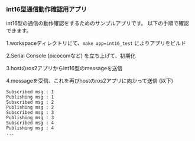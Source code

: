 ### int16型通信動作確認用アプリ

int16型の通信の動作確認をするためのサンプルアプリです。
以下の手順で確認できます。

1.workspaceディレクトリにて、`make app=int16_test` によりアプリをビルド

2.Serial Console (picocomなど) を立ち上げて、初期化

3.hostのros2アプリからint16型のmessageを送信

4.messageを受信、これを再びhostのros2アプリに向かって送信 (以下)

```
Subscribed msg : 1
Publishing msg : 1
Subscribed msg : 2
Publishing msg : 2
Subscribed msg : 3
Publishing msg : 3
Subscribed msg : 4
Publishing msg : 4
...
```
